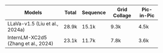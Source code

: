| Models | Total | Sequence | Grid Collage | Pic-in-Pic |
| --- | --- | --- | --- | --- |
| LLaVa-v1.5 (Liu et al., 2024a) | 28.9k | 15.1k | 9.3k | 4.5k |
| InternLM-XC2d5 (Zhang et al., 2024) | 23.1k | 11.7k | 7.8k | 3.6k |
